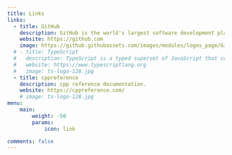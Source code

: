 ```yaml
---
title: Links
links:
  - title: GitHub
    description: GitHub is the world's largest software development platform.
    website: https://github.com
    image: https://github.githubassets.com/images/modules/logos_page/GitHub-Mark.png
  # - title: TypeScript
  #   description: TypeScript is a typed superset of JavaScript that compiles to plain JavaScript.
  #   website: https://www.typescriptlang.org
  #   image: ts-logo-128.jpg
  - title: cppreference
    description: cpp reference documentation.
    website: https://cppreference.com/
    # image: ts-logo-128.jpg
menu:
    main: 
        weight: -50
        params:
            icon: link

comments: false
---
```


